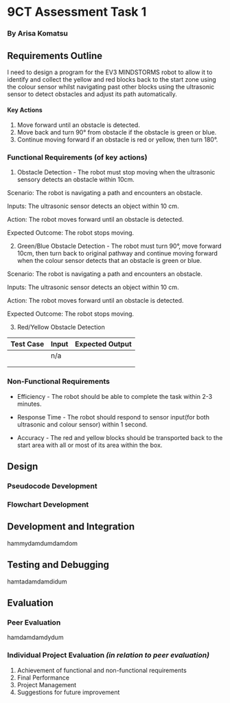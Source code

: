 # 9CT Assessment Task 1
### By Arisa Komatsu

## Requirements Outline
I need to design a program for the EV3 MINDSTORMS robot to allow it to identify and collect the yellow and red blocks back to the start zone using the colour sensor whilst navigating past other blocks using the ultrasonic sensor to detect obstacles and adjust its path automatically.
#### Key Actions
1. Move forward until an obstacle is detected.
3. Move back and turn 90° from obstacle if the obstacle is green or blue.
4. Continue moving forward if an obstacle is red or yellow, then turn 180°.

### Functional Requirements (of key actions)
1. Obstacle Detection - The robot must stop moving when the ultrasonic sensory detects an obstacle within 10cm.

Scenario: The robot is navigating a path and encounters an obstacle.

Inputs: The ultrasonic sensor detects an object within 10 cm.

Action: The robot moves forward until an obstacle is detected.

Expected Outcome: The robot stops moving.

2. Green/Blue Obstacle Detection - The robot must turn 90°, move forward 10cm, then turn back to original pathway and continue moving forward when the colour sensor detects that an obstacle is green or blue.

Scenario: The robot is navigating a path and encounters an obstacle.

Inputs: The ultrasonic sensor detects an object within 10 cm.

Action: The robot moves forward until an obstacle is detected.

Expected Outcome: The robot stops moving.

3. Red/Yellow Obstacle Detection

| Test Case | Input     | Expected Output   |
|---------- |---------- |----------------   |
|           |n/a           |                   |
|           |           |                   |
|           |           |                   |

### Non-Functional Requirements

- Efficiency - The robot should be able to complete the task within 2-3 minutes.

- Response Time - The robot should respond to sensor input(for both ultrasonic and colour sensor) within 1 second.

- Accuracy - The red and yellow blocks should be transported back to the start area  with all or most of its area within the box.

## Design
### Pseudocode Development
### Flowchart Development

## Development and Integration
hammydamdumdamdom

## Testing and Debugging
hamtadamdamdidum

## Evaluation
### Peer Evaluation
hamdamdamdydum
### Individual Project Evaluation _(in relation to peer evaluation)_
1. Achievement of functional and non-functional requirements
2. Final Performance
3. Project Management
4. Suggestions for future improvement 